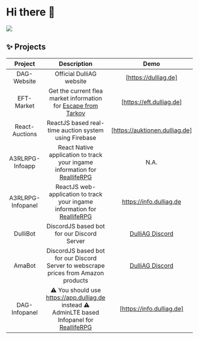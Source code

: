 # Hi there 👋

![](https://komarev.com/ghpvc/?username=tklein1801&label=Profile+views&style=flat-square&color=blueviolet)

## :sparkles: Projects

|      Project      |                                                         Description                                                          |              Demo              |
| :---------------: | :--------------------------------------------------------------------------------------------------------------------------: | :----------------------------: |
|    DAG-Website    |                                                   Official DulliAG website                                                   |      [https://dulliag.de]      |
|    EFT-Market     |                Get the current flea market information for [Escape from Tarkov](https://escapefromtarkov.com)                |    [https://eft.dulliag.de]    |
|  React-Auctions   |                                    ReactJS based real-time auction system using Firebase                                     | [https://auktionen.dulliag.de] |
|  A3RLRPG-Infoapp  |             React Native application to track your ingame information for [ReallifeRPG](https://realliferpg.de)              |              N.A.              |
| A3RLRPG-Infopanel |              ReactJS web-application to track your ingame information for [ReallifeRPG](https://realliferpg.de)              |    https://info.dulliag.de     |
|     DulliBot      |                                          DiscordJS based bot for our Discord Server                                          |       [DulliAG Discord]        |
|      AmaBot       |                     DiscordJS based bot for our Discord Server to webscrape prices from Amazon products                      |       [DulliAG Discord]        |
|   DAG-Infopanel   | ⚠️ You should use https://app.dulliag.de instead ⚠️<br /> AdminLTE based Infopanel for [ReallifeRPG](https://realliferpg.de) |   [https://info.dulliag.de]    |

<!-- Demo urls -->

[https://eft.dulliag.de]: https://eft.dulliag.de
[https://auktionen.dulliag.de]: https://auktionen.dulliag.de
[https://dulliag.de]: https://dulliag.de
[https://me.dulliag.de]: https://me.dulliag.de
[dulliag discord]: https://discord.gg/szQjjuH
[https://info.dulliag.de]: https://info.dulliag.de
